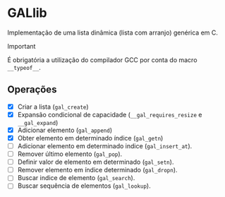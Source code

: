# GALlib

Implementação de uma lista dinâmica (lista com arranjo) genérica em C.

>[!IMPORTANT]
>É obrigatória a utilização do compilador GCC por conta do macro `__typeof__`.

## Operações

- [X] Criar a lista (`gal_create`)
- [X] Expansão condicional de capacidade (`__gal_requires_resize` e `__gal_expand`)
- [X] Adicionar elemento (`gal_append`)
- [X] Obter elemento em determinado índice (`gal_getn`)
- [ ] Adicionar elemento em determinado indice (`gal_insert_at`).
- [ ] Remover último elemento (`gal_pop`).
- [ ] Definir valor de elemento em determinado (`gal_setn`).
- [ ] Remover elemento em índice determinado (`gal_dropn`).
- [ ] Buscar indice de elemento (`gal_search`).
- [ ] Buscar sequência de elementos (`gal_lookup`).
